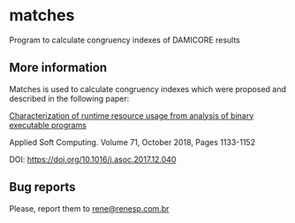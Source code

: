 # matches
Program to calculate congruency indexes of DAMICORE results

## More information

Matches is used to calculate congruency indexes which were proposed and described in the following paper:

[Characterization of runtime resource usage from analysis of binary executable programs](https://doi.org/10.1016/j.asoc.2017.12.040)

Applied Soft Computing. Volume 71, October 2018, Pages 1133-1152

DOI: https://doi.org/10.1016/j.asoc.2017.12.040

## Bug reports

Please, report them to rene@renesp.com.br

